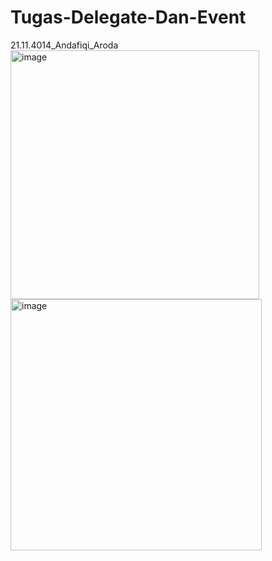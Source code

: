 # Tugas-Delegate-Dan-Event
21.11.4014_Andafiqi_Aroda
<img width="398" alt="image" src="https://user-images.githubusercontent.com/119820207/205562914-e88b34c0-9687-48d4-ba4f-d5da8e48d09b.png">
<img width="402" alt="image" src="https://user-images.githubusercontent.com/119820207/205562929-d2132f04-2a75-4a1f-8017-17bce195392f.png">
